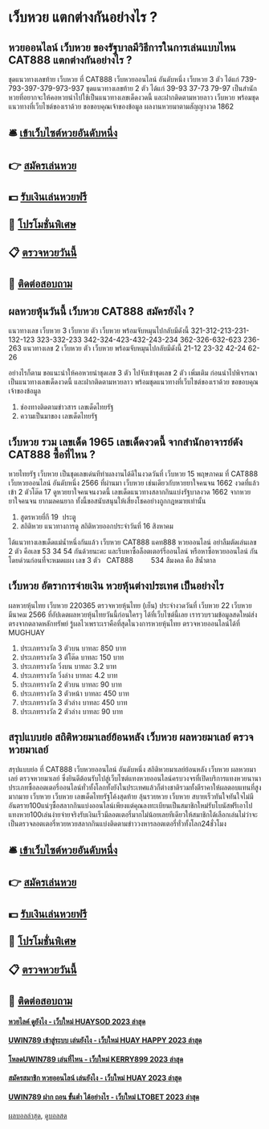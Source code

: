 # เว็บหวย แตกต่างกันอย่างไร ?
## หวยออนไลน์ เว็บหวย ของรัฐบาลมีวิธีการในการเล่นแบบไหน CAT888 แตกต่างกันอย่างไร ?
ชุดแนวทางเลขท้าย เว็บหวย ที่ CAT888 เว็บหวยออนไลน์ อันดับหนึ่ง เว็บหวย 3 ตัว ได้แก่
739-793-397-379-973-937
ชุดแนวทางเลขท้าย 2 ตัว ได้แก่
39-93
37-73
79-97
เป็นสำนักหวยที่อยากจะให้คอหวยนำไปใช้เป็นแนวทางเลขเด็ดงวดนี้ และฝากติดตามหวยลาว เว็บหวย พร้อมชุดแนวทางที่เว็บไซต์ของเราด้วย
ขอขอบคุณเจ้าของข้อมูล
ผลงานหวยมาตามสัญญางวด 1862


## 🛎 [เข้าเว็บไซต์หวยอันดับหนึ่ง](https://bit.ly/3BG5bNw)
## 👉 [สมัครเล่นหวย](https://bit.ly/3BG5bNw)
## 💵 [รับเงินเล่นหวยฟรี](https://bit.ly/3C3mvgS)
## 👑 [โปรโมชั่นพิเศษ](https://bit.ly/3C3mvgS)
## 📋 [ตรวจหวยวันนี้](https://bit.ly/3C3mvgS)
## 📱 [ติดต่อสอบถาม](https://bit.ly/3C3mvgS)

## ผลหวยหุ้นวันนี้ เว็บหวย CAT888 สมัครยังไง ?
แนวทางเลข เว็บหวย 3 เว็บหวย ตัว เว็บหวย พร้อมจับหมุนไปกลับมีดังนี้
321-312-213-231-132-123
323-332-233
342-324-423-432-243-234
362-326-632-623
236-263
แนวทางเลข 2 เว็บหวย ตัว เว็บหวย พร้อมจับหมุนไปกลับมีดังนี้
21-12
23-32
42-24
62-26

อย่างไรก็ตาม ขอแนะนำให้คอหวยนำชุดเลข 3 ตัว ไปจับเข้าชุดเลข 2 ตัว เพิ่มเติม ก่อนนำไปพิจารณาเป็นแนวทางเลขเด็ดงวดนี้ และฝากติดตามหวยลาว พร้อมชุดแนวทางที่เว็บไซต์ของเราด้วย
ขอขอบคุณเจ้าของข้อมูล
1. ช่องทางติดตามข่าวสาร เลขเด็ดไทยรัฐ
2. ความเป็นมาของ เลขเด็ดไทยรัฐ

## เว็บหวย รวม เลขเด็ด 1965 เลขเด็ดงวดนี้ จากสำนักอาจารย์ดัง CAT888 ซื้อที่ไหน ?
หวยไทยรัฐ เว็บหวย เป็นชุดเลขเด่นทีทำผลงานได้ดีในงวดวันที่ เว็บหวย 15 พฤษภาคม ที่ CAT888 เว็บหวยออนไลน์ อันดับหนึ่ง 2566 ที่ผ่านมา เว็บหวย เช่นเดียวกับหวยยาใจคนจน 1662 งวดที่แล้วเข้า 2 ตัวโต๊ด 17 ดูหวยยาใจคนจนงวดนี้ เลขเด็ดแนวทางสลากกินแบ่งรัฐบาลงวด 1662 จากหวยยาใจคนจน ยากมลคนยาก ทั้งนี้ขอสนับสนุนให้เสี่ยงโชคอย่างถูกกฎหมายเท่านั้น
1. สูตรหวยยี่กี 19  ประตู
2. สถิติหวย แนวทางการดู สถิติหวยออกประจำวันที่ 16 สิงหาคม

ได้แนวทางเลขเด็ดแม่น้ำหนึ่งกันแล้ว เว็บหวย CAT888 แคท888 หวยออนไลน์ อย่าลืมตัดเล่นเลข 2 ตัว คือเลข 53 34 54 กันด้วยนะคะ และรีบหาซื้อล็อตเตอร์รี่ออนไลน์ หรือหาซื้อหวยออนไลน์ กันโดยด่วนก่อนที่จะหมดแผง
เลข 3 ตัว   CAT888         534
สีมงคล คือ สีน้ำตาล

## เว็บหวย อัตราการจ่ายเงิน หวยหุ้นต่างประเทศ เป็นอย่างไร
ผลหวยหุ้นไทย เว็บหวย 220365 ตรวจหวยหุ้นไทย (เย็น) ประจำงวดวันที่ เว็บหวย 22 เว็บหวย มีนาคม 2566 ที่อัปเดตผลหวยหุ้นไทยวันนี้ก่อนใครๆ ได้ที่เว็บไซต์นี้เลย เรารวบรวมข้อมูลสดใหม่ส่งตรงจากตลาดหลักทรัพย์ รู้ผลไวเพราะเราคือที่สุดในวงการหวยหุ้นไทย ตรวจหวยออนไลน์ได้ที่ MUGHUAY
1. ประเภทรางวัล 3 ตัวบน บาทละ 850 บาท
2. ประเภทรางวัล 3 ตัโต๊ด บาทละ 150 บาท
3. ประเภทรางวัล วิ่งบน บาทละ 3.2 บาท
4. ประเภทรางวัล วิ่งล่าง บาทละ 4.2 บาท
5. ประเภทรางวัล 2 ตัวบน บาทละ 90 บาท
6. ประเภทรางวัล 3 ตัวหน้า บาทละ 450 บาท
7. ประเภทรางวัล 3 ตัวล่าง บาทละ 450 บาท
8. ประเภทรางวัล 2 ตัวล่าง บาทละ 90 บาท

## สรุปแบบย่อ สถิติหวยมาเลย์ย้อนหลัง เว็บหวย ผลหวยมาเลย์ ตรวจหวยมาเลย์
สรุปแบบย่อ ที่ CAT888 เว็บหวยออนไลน์ อันดับหนึ่ง สถิติหวยมาเลย์ย้อนหลัง เว็บหวย ผลหวยมาเลย์ ตรวจหวยมาเลย์ ซึ่งยินดีต้อนรับไปสู่เว็บไซต์แทงหวยออนไลน์ครบวงจรที่เปิดบริการแทงหวยนานาประเภทซื้อลอตเตอรี่ออนไลน์ทั่วทั้งโลกทั้งยังในประเทศแล้วก็ต่างชาติรวมทั้งตีราคาให้ผลตอบแทนที่สูงมากมาย เว็บหวย เว็บหวย เลขเด็ดไทยรัฐโค้งสุดท้าย ลุ้นรวยหวย เว็บหวย สบายเร็วทันใจทันใจไม่มีอันตราย100แน่ๆซื้อสลากกินแบ่งออนไลน์เพียงแต่คุณลงทะเบียนเป็นสมาชิกใหม่รับโบนัสฟรีเอาไปแทงหวย100เล่นง่ายจ่ายจริงรับเงินเร็วมีลอตเตอรี่มากไม่น้อยเลยทีเดียวให้สมาชิกได้เลือกเล่นไม่ว่าจะเป็นตรวจลอตเตอรี่หวยหวยสลากกินแบ่งติดตามข่าววงหารลอตเตอรี่ทั่วทั้งโลก24ชั่วโมง

## 🛎 [เข้าเว็บไซต์หวยอันดับหนึ่ง](https://bit.ly/3BG5bNw)
## 👉 [สมัครเล่นหวย](https://bit.ly/3BG5bNw)
## 💵 [รับเงินเล่นหวยฟรี](https://bit.ly/3C3mvgS)
## 👑 [โปรโมชั่นพิเศษ](https://bit.ly/3C3mvgS)
## 📋 [ตรวจหวยวันนี้](https://bit.ly/3C3mvgS)
## 📱 [ติดต่อสอบถาม](https://bit.ly/3C3mvgS)

#### [หวยไลค์ ดูยังไง - เว็บใหม่ HUAYSOD 2023 ล่าสุด](https://atom.io/themes/หวยไลค์%20ดูยังไง%20-%20เว็บใหม่%20huaysod%202023%20ล่าสุด)
#### [UWIN789 เข้าสู่ระบบ เล่นยังไง - เว็บใหม่ HUAY HAPPY 2023 ล่าสุด](https://atom.io/themes/uwin789%20เข้าสู่ระบบ%20เล่นยังไง%20-%20เว็บใหม่%20huay%20happy%202023%20ล่าสุด)
#### [โหลดUWIN789 เล่นที่ไหน - เว็บใหม่ KERRY899 2023 ล่าสุด](https://atom.io/themes/โหลดuwin789%20เล่นที่ไหน%20-%20เว็บใหม่%20kerry899%202023%20ล่าสุด)
#### [สมัครสมาชิก หวยออนไลน์ เล่นยังไง - เว็บใหม่ HUAY 2023 ล่าสุด](https://atom.io/themes/สมัครสมาชิก%20หวยออนไลน์%20เล่นยังไง%20-%20เว็บใหม่%20huay%202023%20ล่าสุด)
#### [UWIN789 ฝาก ถอน ขั้นต่ำ ได้อย่างไร - เว็บใหม่ LTOBET 2023 ล่าสุด](https://atom.io/themes/uwin789%20ฝาก%20ถอน%20ขั้นต่ำ%20ได้อย่างไร%20-%20เว็บใหม่%20ltobet%202023%20ล่าสุด)

[ผลบอลล่าสุด](https://siamsport.tv "ผลบอลล่าสุด"), [ดูบอลสด](https://siamsport.tv/ดูบอลสด "ดูบอลสด")